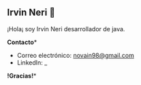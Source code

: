 ## Irvin Neri 👋
¡Hola¡ soy Irvin Neri desarrollador de java.

**Contacto***
* Correo electrónico: novain98@gmail.com
* LinkedIn: _

**!Gracias!***
